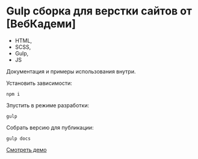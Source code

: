 # Gulp сборка для верстки сайтов от [ВебКадеми]

- HTML,
- SCSS,
- Gulp,
- JS

Документация и примеры использования внутри.

Установить зависимости:
```
npm i
```

Зпустить в режиме разработки:
```
gulp
```

Собрать версию для публикации:
```
gulp docs
```

[Смотреть демо]((https://viktorsinenko.github.io/Erica-JONES/))
